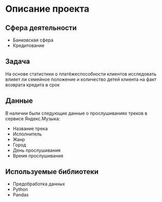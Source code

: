 # Описание проекта 

## Сфера деятельности

- Банковская сфера
- Кредитование


## Задача

На основе статистики о платёжеспособности клиентов исследовать влияет ли семейное положение и количество детей клиента на факт возврата кредита в срок

## Данные

В наличии были следующие данные о прослушиваниях треков в сервисе Яндекс.Музыка:
- Название трека
- Исполнитель
- Жанр
- Город
- День прослушивания
- Время прослушивания

## Используемые библиотеки
* Предобработка данных 
* Python 
* Pandas 


